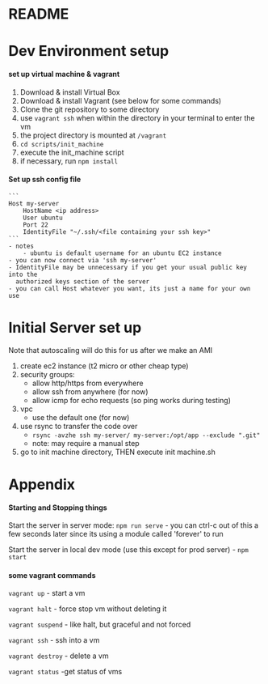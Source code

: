 # README

# Dev Environment setup

#### set up virtual machine & vagrant
1. Download & install Virtual Box
2. Download & install Vagrant (see below for some commands)
3. Clone the git repository to some directory
4. use `vagrant ssh` when within the directory in your terminal to enter the vm
5. the project directory is mounted at `/vagrant`
6. `cd scripts/init_machine`
7. execute the init_machine script
8. if necessary, run `npm install`

#### Set up ssh config file
	```
	Host my-server
	    HostName <ip address>
	    User ubuntu
	    Port 22
	    IdentityFile "~/.ssh/<file containing your ssh key>"
	```
	- notes
		- ubuntu is default username for an ubuntu EC2 instance
	- you can now connect via 'ssh my-server'
	- IdentityFile may be unnecessary if you get your usual public key into the
	  authorized keys section of the server
	- you can call Host whatever you want, its just a name for your own use


# Initial Server set up
Note that autoscaling will do this for us after we make an AMI

1. create ec2 instance (t2 micro or other cheap type)
2. security groups:
	- allow http/https from everywhere
	- allow ssh from anywhere (for now)
	- allow icmp for echo requests (so ping works during testing)
3. vpc
	- use the default one (for now)
4. use rsync to transfer the code over
	- `rsync -avzhe ssh my-server/ my-server:/opt/app --exclude ".git"`
	- note: may require a manual step
5. go to init machine directory, THEN execute init machine.sh

# Appendix

#### Starting and Stopping things

Start the server in server mode: `npm run serve`
	- you can ctrl-c out of this a few seconds later since its using a module
	  called 'forever' to run

Start the server in local dev mode (use this except for prod server)
	- `npm start`

#### some vagrant commands

`vagrant up` - start a vm

`vagrant halt` - force stop vm without deleting it

`vagrant suspend` - like halt, but graceful and not forced

`vagrant ssh` - ssh into a vm

`vagrant destroy` - delete a vm

`vagrant status` -get status of vms
